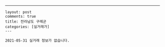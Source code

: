 ---
    layout: post
    comments: true
    title: 전라남도 구례군
    categories: [실거래가]
    ---

    2021-05-31 실거래 정보가 없습니다.

    